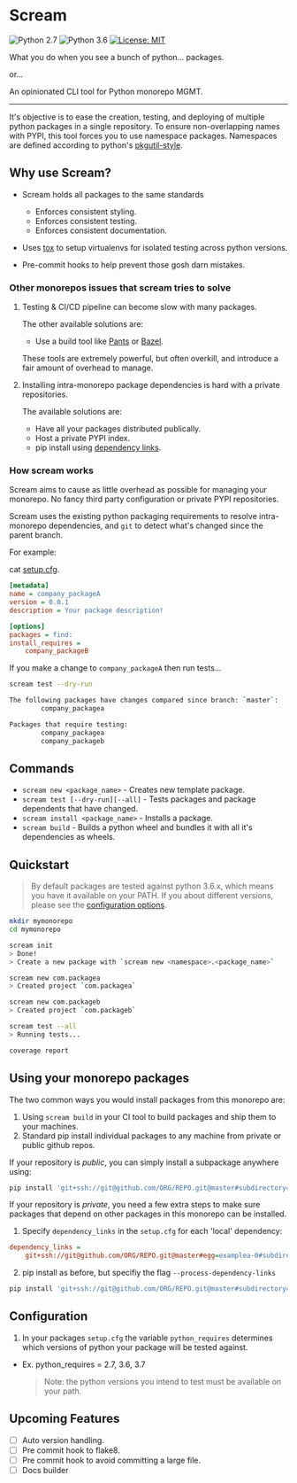 # Scream
![Python 2.7](https://img.shields.io/badge/python-2.7-blue.svg)
![Python 3.6](https://img.shields.io/badge/python-3.6-blue.svg)
[![License: MIT](https://img.shields.io/badge/License-MIT-yellow.svg)](https://opensource.org/licenses/MIT)

What you do when you see a bunch of python... packages.

or...

An opinionated CLI tool for Python monorepo MGMT.

---

It's objective is to ease the creation, testing, and deploying of multiple python packages in a single repository.
To ensure non-overlapping names with PYPI, this tool forces you to use namespace packages.
Namespaces are defined according to python's
[pkgutil-style](https://packaging.python.org/guides/packaging-namespace-packages/#pkgutil-style-namespace-packages).

## Why use Scream?

- Scream holds all packages to the same standards
    - Enforces consistent styling.
    - Enforces consistent testing.
    - Enforces consistent documentation.

- Uses [tox](https://tox.readthedocs.io/en/latest/) to setup virtualenvs for isolated testing across python versions.
- Pre-commit hooks to help prevent those gosh darn mistakes.

### Other monorepos issues that scream tries to solve

1. Testing & CI/CD pipeline can become slow with many packages.

    The other available solutions are:
    - Use a build tool like [Pants](https://www.pantsbuild.org/index.html) or [Bazel](https://bazel.build/).

    These tools are extremely powerful, but often overkill, and introduce a fair amount of overhead to manage.

2. Installing intra-monorepo package dependencies is hard with a private repositories.

    The available solutions are:
    - Have all your packages distributed publically.
    - Host a private PYPI index.
    - pip install using [dependency links](https://python-packaging.readthedocs.io/en/latest/dependencies.html).

### How scream works
Scream aims to cause as little overhead as possible for managing your monorepo.
No fancy third party configuration or private PYPI repositories.

Scream uses the existing python packaging requirements to resolve intra-monorepo dependencies,
and `git` to detect what's changed since the parent branch.

For example:

cat [setup.cfg](https://setuptools.readthedocs.io/en/latest/setuptools.html#configuring-setup-using-setup-cfg-files).
```ini
[metadata]
name = company_packageA
version = 0.0.1
description = Your package description!

[options]
packages = find:
install_requires =
    company_packageB
```
If you make a change to `company_packageA` then run tests...
```bash
scream test --dry-run

The following packages have changes compared since branch: `master`:
        company_packagea

Packages that require testing:
        company_packagea
        company_packageb
```

## Commands

* `scream new <package_name>` - Creates new template package.
* `scream test [--dry-run][--all]` - Tests packages and package dependents that have changed.
* `scream install <package_name>` - Installs a package.
* `scream build` - Builds a python wheel and bundles it with all it's dependencies as wheels.

## Quickstart
> By default packages are tested against python 3.6.x, which means you have it available on your PATH.
If you about different versions, please see the [configuration options](#Configuration).

```bash
mkdir mymonorepo
cd mymonorepo

scream init
> Done!
> Create a new package with `scream new <namespace>.<package_name>`

scream new com.packagea
> Created project `com.packagea`

scream new com.packageb
> Created project `com.packageb`

scream test --all
> Running tests...

coverage report
```

## Using your monorepo packages
The two common ways you would install packages from this monorepo are:

1. Using `scream build` in your CI tool to build packages and ship them to your machines.
2. Standard pip install individual packages to any machine from private or public github repos.

If your repository is *public*, you can simply install a subpackage anywhere using:
```bash
pip install 'git+ssh://git@github.com/ORG/REPO.git@master#subdirectory=examplea'
```

If your repository is *private*,
you need a few extra steps to make sure packages that depend on other packages in this monorepo can be installed.

1. Specify `dependency_links` in the `setup.cfg` for each 'local' dependency:
```ini
dependency_links =
    git+ssh://git@github.com/ORG/REPO.git@master#egg=examplea-0#subdirectory=subpackages/examplea
```
2. pip install as before, but specifiy the flag `--process-dependency-links`
```bash
pip install 'git+ssh://git@github.com/ORG/REPO.git@master#subdirectory=examplea' --process-dependency-links
```

## Configuration
1. In your packages `setup.cfg` the variable `python_requires`
determines which versions of python your package will be tested against.
- Ex. python_requires = 2.7, 3.6, 3.7
    >  Note: the python versions you intend to test must be available on your path.

## Upcoming Features

- [ ] Auto version handling.
- [ ] Pre commit hook to flake8.
- [ ] Pre commit hook to avoid committing a large file.
- [ ] Docs builder
